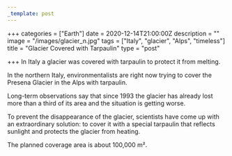 ```yaml
---
_template: post
---
```





+++
categories = ["Earth"]
date = 2020-12-14T21:00:00Z
description = ""
image = "/images/glacier_n.jpg"
tags = ["Italy", "glacier", "Alps", "timeless"]
title = "Glacier Covered with Tarpaulin"
type = "post"

+++
In Italy a glacier was covered with tarpaulin to protect it from melting.

In the northern Italy, environmentalists are right now trying to cover the Presena Glacier in the Alps with tarpaulin.

Long-term observations say that since 1993 the glacier has already lost more than a third of its area and the situation is getting worse.

To prevent the disappearance of the glacier, scientists have come up with an extraordinary solution: to cover it with a special tarpaulin that reflects sunlight and protects the glacier from heating.

The planned coverage area is about 100,000 m².
